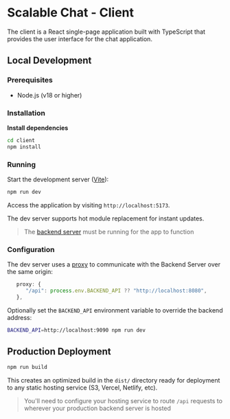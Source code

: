 # Scalable Chat - Client

The client is a React single-page application built with TypeScript that provides the user interface for the chat application.

## Local Development

### Prerequisites

- Node.js (v18 or higher)

### Installation

**Install dependencies**

```bash
cd client
npm install
```

### Running

Start the development server ([Vite](https://vite.dev/)):

```bash
npm run dev
```

Access the application by visiting `http://localhost:5173`.

The dev server supports hot module replacement for instant updates.

> The [backend server](../backend-server/) must be running for the app to function

### Configuration

The dev server uses a [proxy](https://vite.dev/config/server-options.html#server-proxy) to communicate with the Backend Server over the same origin:

```ts
   proxy: {
      "/api": process.env.BACKEND_API ?? "http://localhost:8080",
   },
```

Optionally set the `BACKEND_API` environment variable to override the backend address:

```bash
BACKEND_API=http://localhost:9090 npm run dev
```

## Production Deployment

```bash
npm run build
```

This creates an optimized build in the `dist/` directory ready for deployment to any static hosting service (S3, Vercel, Netlify, etc).

> You'll need to configure your hosting service to route `/api` requests to wherever your production backend server is hosted
